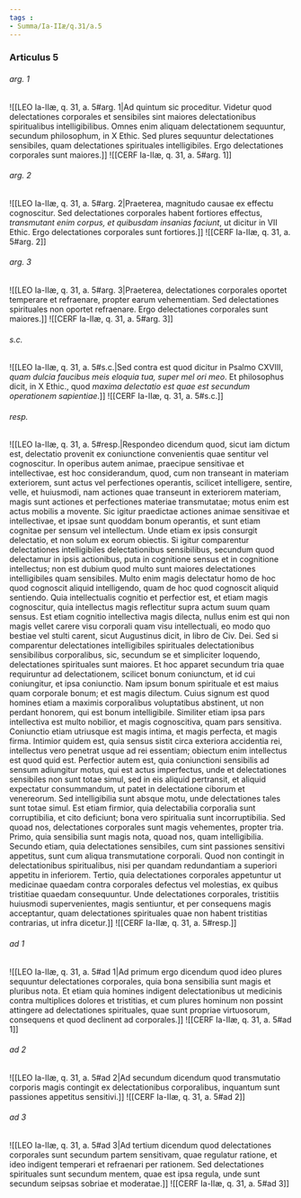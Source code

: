 ```yaml
---
tags : 
- Summa/Ia-IIæ/q.31/a.5
---
```


### Articulus 5

###### arg. 1
![[LEO Ia-IIæ, q. 31, a. 5#arg. 1|Ad quintum sic proceditur. Videtur quod delectationes corporales et sensibiles sint maiores delectationibus spiritualibus intelligibilibus. Omnes enim aliquam delectationem sequuntur, secundum philosophum, in X Ethic. Sed plures sequuntur delectationes sensibiles, quam delectationes spirituales intelligibiles. Ergo delectationes corporales sunt maiores.]]
![[CERF Ia-IIæ, q. 31, a. 5#arg. 1]]

###### arg. 2
![[LEO Ia-IIæ, q. 31, a. 5#arg. 2|Praeterea, magnitudo causae ex effectu cognoscitur. Sed delectationes corporales habent fortiores effectus, *transmutant enim corpus, et quibusdam insanias faciunt*, ut dicitur in VII Ethic. Ergo delectationes corporales sunt fortiores.]]
![[CERF Ia-IIæ, q. 31, a. 5#arg. 2]]

###### arg. 3
![[LEO Ia-IIæ, q. 31, a. 5#arg. 3|Praeterea, delectationes corporales oportet temperare et refraenare, propter earum vehementiam. Sed delectationes spirituales non oportet refraenare. Ergo delectationes corporales sunt maiores.]]
![[CERF Ia-IIæ, q. 31, a. 5#arg. 3]]

###### s.c.
![[LEO Ia-IIæ, q. 31, a. 5#s.c.|Sed contra est quod dicitur in Psalmo CXVIII, *quam dulcia faucibus meis eloquia tua, super mel ori meo*. Et philosophus dicit, in X Ethic., quod *maxima delectatio est quae est secundum operationem sapientiae*.]]
![[CERF Ia-IIæ, q. 31, a. 5#s.c.]]

###### resp.
![[LEO Ia-IIæ, q. 31, a. 5#resp.|Respondeo dicendum quod, sicut iam dictum est, delectatio provenit ex coniunctione convenientis quae sentitur vel cognoscitur. In operibus autem animae, praecipue sensitivae et intellectivae, est hoc considerandum, quod, cum non transeant in materiam exteriorem, sunt actus vel perfectiones operantis, scilicet intelligere, sentire, velle, et huiusmodi, nam actiones quae transeunt in exteriorem materiam, magis sunt actiones et perfectiones materiae transmutatae; motus enim est actus mobilis a movente. Sic igitur praedictae actiones animae sensitivae et intellectivae, et ipsae sunt quoddam bonum operantis, et sunt etiam cognitae per sensum vel intellectum. Unde etiam ex ipsis consurgit delectatio, et non solum ex eorum obiectis. Si igitur comparentur delectationes intelligibiles delectationibus sensibilibus, secundum quod delectamur in ipsis actionibus, puta in cognitione sensus et in cognitione intellectus; non est dubium quod multo sunt maiores delectationes intelligibiles quam sensibiles. Multo enim magis delectatur homo de hoc quod cognoscit aliquid intelligendo, quam de hoc quod cognoscit aliquid sentiendo. Quia intellectualis cognitio et perfectior est, et etiam magis cognoscitur, quia intellectus magis reflectitur supra actum suum quam sensus. Est etiam cognitio intellectiva magis dilecta, nullus enim est qui non magis vellet carere visu corporali quam visu intellectuali, eo modo quo bestiae vel stulti carent, sicut Augustinus dicit, in libro de Civ. Dei. Sed si comparentur delectationes intelligibiles spirituales delectationibus sensibilibus corporalibus, sic, secundum se et simpliciter loquendo, delectationes spirituales sunt maiores. Et hoc apparet secundum tria quae requiruntur ad delectationem, scilicet bonum coniunctum, et id cui coniungitur, et ipsa coniunctio. Nam ipsum bonum spirituale et est maius quam corporale bonum; et est magis dilectum. Cuius signum est quod homines etiam a maximis corporalibus voluptatibus abstinent, ut non perdant honorem, qui est bonum intelligibile. Similiter etiam ipsa pars intellectiva est multo nobilior, et magis cognoscitiva, quam pars sensitiva. Coniunctio etiam utriusque est magis intima, et magis perfecta, et magis firma. Intimior quidem est, quia sensus sistit circa exteriora accidentia rei, intellectus vero penetrat usque ad rei essentiam; obiectum enim intellectus est quod quid est. Perfectior autem est, quia coniunctioni sensibilis ad sensum adiungitur motus, qui est actus imperfectus, unde et delectationes sensibiles non sunt totae simul, sed in eis aliquid pertransit, et aliquid expectatur consummandum, ut patet in delectatione ciborum et venereorum. Sed intelligibilia sunt absque motu, unde delectationes tales sunt totae simul. Est etiam firmior, quia delectabilia corporalia sunt corruptibilia, et cito deficiunt; bona vero spiritualia sunt incorruptibilia. Sed quoad nos, delectationes corporales sunt magis vehementes, propter tria. Primo, quia sensibilia sunt magis nota, quoad nos, quam intelligibilia. Secundo etiam, quia delectationes sensibiles, cum sint passiones sensitivi appetitus, sunt cum aliqua transmutatione corporali. Quod non contingit in delectationibus spiritualibus, nisi per quandam redundantiam a superiori appetitu in inferiorem. Tertio, quia delectationes corporales appetuntur ut medicinae quaedam contra corporales defectus vel molestias, ex quibus tristitiae quaedam consequuntur. Unde delectationes corporales, tristitiis huiusmodi supervenientes, magis sentiuntur, et per consequens magis acceptantur, quam delectationes spirituales quae non habent tristitias contrarias, ut infra dicetur.]]
![[CERF Ia-IIæ, q. 31, a. 5#resp.]]

###### ad 1
![[LEO Ia-IIæ, q. 31, a. 5#ad 1|Ad primum ergo dicendum quod ideo plures sequuntur delectationes corporales, quia bona sensibilia sunt magis et pluribus nota. Et etiam quia homines indigent delectationibus ut medicinis contra multiplices dolores et tristitias, et cum plures hominum non possint attingere ad delectationes spirituales, quae sunt propriae virtuosorum, consequens et quod declinent ad corporales.]]
![[CERF Ia-IIæ, q. 31, a. 5#ad 1]]

###### ad 2
![[LEO Ia-IIæ, q. 31, a. 5#ad 2|Ad secundum dicendum quod transmutatio corporis magis contingit ex delectationibus corporalibus, inquantum sunt passiones appetitus sensitivi.]]
![[CERF Ia-IIæ, q. 31, a. 5#ad 2]]

###### ad 3
![[LEO Ia-IIæ, q. 31, a. 5#ad 3|Ad tertium dicendum quod delectationes corporales sunt secundum partem sensitivam, quae regulatur ratione, et ideo indigent temperari et refraenari per rationem. Sed delectationes spirituales sunt secundum mentem, quae est ipsa regula, unde sunt secundum seipsas sobriae et moderatae.]]
![[CERF Ia-IIæ, q. 31, a. 5#ad 3]]

